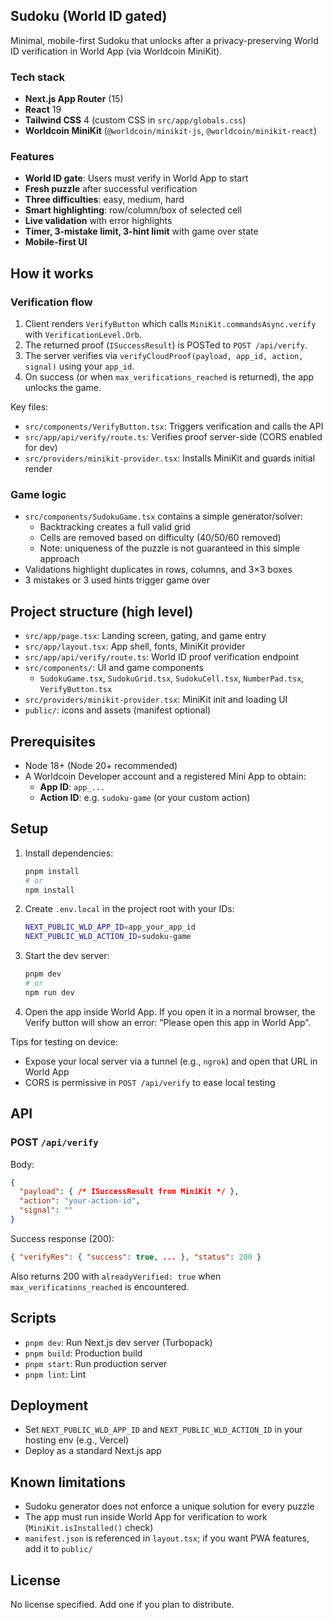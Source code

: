 ## Sudoku (World ID gated)

Minimal, mobile-first Sudoku that unlocks after a privacy-preserving World ID verification in World App (via Worldcoin MiniKit).

### Tech stack
- **Next.js App Router** (15)
- **React** 19
- **Tailwind CSS** 4 (custom CSS in `src/app/globals.css`)
- **Worldcoin MiniKit** (`@worldcoin/minikit-js`, `@worldcoin/minikit-react`)

### Features
- **World ID gate**: Users must verify in World App to start
- **Fresh puzzle** after successful verification
- **Three difficulties**: easy, medium, hard
- **Smart highlighting**: row/column/box of selected cell
- **Live validation** with error highlights
- **Timer, 3-mistake limit, 3-hint limit** with game over state
- **Mobile-first UI**

## How it works

### Verification flow
1. Client renders `VerifyButton` which calls `MiniKit.commandsAsync.verify` with `VerificationLevel.Orb`.
2. The returned proof (`ISuccessResult`) is POSTed to `POST /api/verify`.
3. The server verifies via `verifyCloudProof(payload, app_id, action, signal)` using your `app_id`.
4. On success (or when `max_verifications_reached` is returned), the app unlocks the game.

Key files:
- `src/components/VerifyButton.tsx`: Triggers verification and calls the API
- `src/app/api/verify/route.ts`: Verifies proof server-side (CORS enabled for dev)
- `src/providers/minikit-provider.tsx`: Installs MiniKit and guards initial render

### Game logic
- `src/components/SudokuGame.tsx` contains a simple generator/solver:
  - Backtracking creates a full valid grid
  - Cells are removed based on difficulty (40/50/60 removed)
  - Note: uniqueness of the puzzle is not guaranteed in this simple approach
- Validations highlight duplicates in rows, columns, and 3×3 boxes
- 3 mistakes or 3 used hints trigger game over

## Project structure (high level)
- `src/app/page.tsx`: Landing screen, gating, and game entry
- `src/app/layout.tsx`: App shell, fonts, MiniKit provider
- `src/app/api/verify/route.ts`: World ID proof verification endpoint
- `src/components/`: UI and game components
  - `SudokuGame.tsx`, `SudokuGrid.tsx`, `SudokuCell.tsx`, `NumberPad.tsx`, `VerifyButton.tsx`
- `src/providers/minikit-provider.tsx`: MiniKit init and loading UI
- `public/`: icons and assets (manifest optional)

## Prerequisites
- Node 18+ (Node 20+ recommended)
- A Worldcoin Developer account and a registered Mini App to obtain:
  - **App ID**: `app_...`
  - **Action ID**: e.g. `sudoku-game` (or your custom action)

## Setup
1. Install dependencies:
   ```bash
   pnpm install
   # or
   npm install
   ```
2. Create `.env.local` in the project root with your IDs:
   ```bash
   NEXT_PUBLIC_WLD_APP_ID=app_your_app_id
   NEXT_PUBLIC_WLD_ACTION_ID=sudoku-game
   ```
3. Start the dev server:
   ```bash
   pnpm dev
   # or
   npm run dev
   ```
4. Open the app inside World App. If you open it in a normal browser, the Verify button will show an error: “Please open this app in World App”.

Tips for testing on device:
- Expose your local server via a tunnel (e.g., `ngrok`) and open that URL in World App
- CORS is permissive in `POST /api/verify` to ease local testing

## API
### POST `/api/verify`
Body:
```json
{
  "payload": { /* ISuccessResult from MiniKit */ },
  "action": "your-action-id",
  "signal": ""
}
```
Success response (200):
```json
{ "verifyRes": { "success": true, ... }, "status": 200 }
```
Also returns 200 with `alreadyVerified: true` when `max_verifications_reached` is encountered.

## Scripts
- `pnpm dev`: Run Next.js dev server (Turbopack)
- `pnpm build`: Production build
- `pnpm start`: Run production server
- `pnpm lint`: Lint

## Deployment
- Set `NEXT_PUBLIC_WLD_APP_ID` and `NEXT_PUBLIC_WLD_ACTION_ID` in your hosting env (e.g., Vercel)
- Deploy as a standard Next.js app

## Known limitations
- Sudoku generator does not enforce a unique solution for every puzzle
- The app must run inside World App for verification to work (`MiniKit.isInstalled()` check)
- `manifest.json` is referenced in `layout.tsx`; if you want PWA features, add it to `public/`

## License
No license specified. Add one if you plan to distribute.
